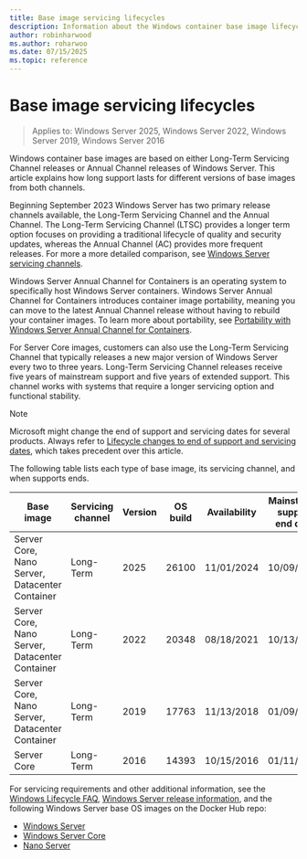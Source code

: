 ```yaml
---
title: Base image servicing lifecycles
description: Information about the Windows container base image lifecycle.
author: robinharwood
ms.author: roharwoo
ms.date: 07/15/2025
ms.topic: reference
---
```

# Base image servicing lifecycles

> Applies to: Windows Server 2025, Windows Server 2022, Windows Server 2019, Windows Server 2016

Windows container base images are based on either Long-Term Servicing Channel releases or Annual Channel releases of Windows Server. This article explains how long support lasts for different versions of base images from both channels.

Beginning September 2023 Windows Server has two primary release channels available, the Long-Term Servicing Channel and the Annual Channel. The Long-Term Servicing Channel (LTSC) provides a longer term option focuses on providing a traditional lifecycle of quality and security updates, whereas the Annual Channel (AC) provides more frequent releases. For more a more detailed comparison, see [Windows Server servicing channels](/windows-server/get-started/servicing-channels-comparison).

Windows Server Annual Channel for Containers is an operating system to specifically host Windows Server containers. Windows Server Annual Channel for Containers introduces container image portability, meaning you can move to the latest Annual Channel release without having to rebuild your container images. To learn more about portability, see [Portability with Windows Server Annual Channel for Containers](https://techcommunity.microsoft.com/t5/containers/portability-with-windows-server-annual-channel-for-containers/ba-p/3885911).

For Server Core images, customers can also use the Long-Term Servicing Channel that typically releases a new major version of Windows Server every two to three years. Long-Term Servicing Channel releases receive five years of mainstream support and five years of extended support. This channel works with systems that require a longer servicing option and functional stability.

> [!NOTE]
> Microsoft might change the end of support and servicing dates for several products. Always refer to [Lifecycle changes to end of support and servicing dates](/lifecycle/announcements/lifecycle-changes-eos-servicing-dates), which takes precedent over this article.


The following table lists each type of base image, its servicing channel, and when supports ends.

| Base image | Servicing channel | Version | OS build | Availability | Mainstream support end date | Extended support date |
|--|--|--|--|--|--|--|
| Server Core, Nano Server, Datacenter Container | Long-Term | 2025 | 26100 | 11/01/2024 | 10/09/2029 | 10/10/2034 |
| Server Core, Nano Server, Datacenter Container | Long-Term | 2022 | 20348 | 08/18/2021 | 10/13/2026 | 10/14/2031 |
| Server Core, Nano Server, Datacenter Container | Long-Term | 2019 | 17763 | 11/13/2018 | 01/09/2024 | 01/09/2029 |
| Server Core | Long-Term | 2016 | 14393 | 10/15/2016 | 01/11/2022 | 01/11/2027 |

For servicing requirements and other additional information, see the [Windows Lifecycle FAQ](/lifecycle/faq/windows), [Windows Server release information](/windows-server/get-started/windows-server-release-info), and the following Windows Server base OS images on the Docker Hub repo:

- [Windows Server](https://hub.docker.com/r/microsoft/windows-server)
- [Windows Server Core](https://hub.docker.com/r/microsoft/windows-servercore)
- [Nano Server](https://hub.docker.com/r/microsoft/windows-nanoserver)
